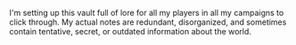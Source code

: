 I'm setting up this vault full of lore for all my players in all my campaigns to click through. My actual notes are redundant, disorganized, and sometimes contain tentative, secret, or outdated information about the world.